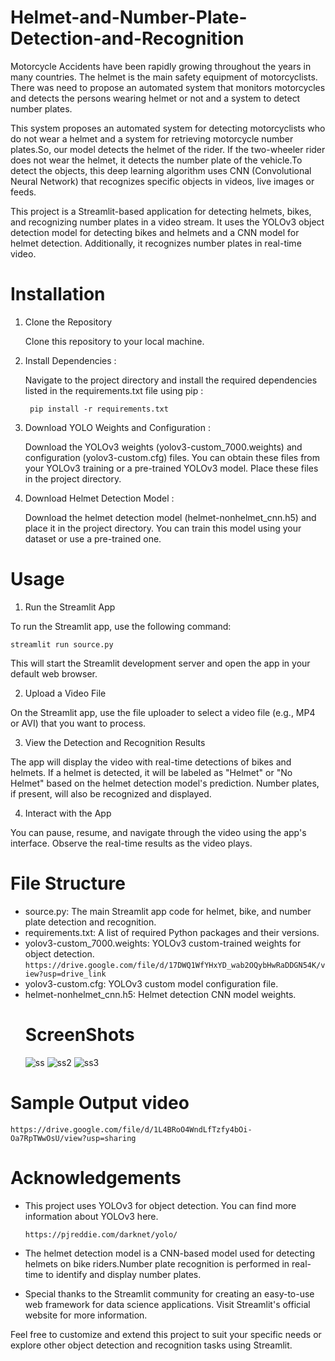 # Helmet-and-Number-Plate-Detection-and-Recognition
Motorcycle Accidents have been rapidly growing throughout the years in many countries. The helmet is the main safety equipment of motorcyclists. There was need to propose an automated system that monitors motorcycles and detects the persons wearing helmet or not and a system to detect number plates. 

This system proposes an automated system for detecting motorcyclists who do not wear a helmet and a system for retrieving motorcycle number plates.So, our model detects the helmet of the rider. If the two-wheeler rider does not wear the helmet, it detects the number plate of the vehicle.To detect the objects, this deep learning algorithm uses CNN (Convolutional Neural Network) that recognizes specific objects in videos, live images or feeds.

This project is a Streamlit-based application for detecting helmets, bikes, and recognizing number plates in a video stream. It uses the YOLOv3 object detection model for detecting bikes and helmets and a CNN model for helmet detection. Additionally, it recognizes number plates in real-time video.

# Installation
1. Clone the Repository

    Clone this repository to your local machine.
3. Install Dependencies :

   Navigate to the project directory and install the required dependencies listed in the requirements.txt file using pip :
   
        pip install -r requirements.txt
5. Download YOLO Weights and Configuration :
   
    Download the YOLOv3 weights (yolov3-custom_7000.weights) and configuration (yolov3-custom.cfg) files. You can obtain these files from your YOLOv3 training or a pre-trained YOLOv3           model. Place these files in the project directory.
7. Download Helmet Detection Model :
   
    Download the helmet detection model (helmet-nonhelmet_cnn.h5) and place it in the project directory. You can train this model using your dataset or use a pre-trained one.
   
# Usage
1. Run the Streamlit App

  To run the Streamlit app, use the following command:

    streamlit run source.py

  This will start the Streamlit development server and open the app in your default web browser.

2. Upload a Video File

  On the Streamlit app, use the file uploader to select a video file (e.g., MP4 or AVI) that you want to process.

3. View the Detection and Recognition Results

  The app will display the video with real-time detections of bikes and helmets. If a helmet is detected, it will be labeled as "Helmet" or "No Helmet" based on the helmet detection model's prediction. Number plates, if present, will also be recognized and displayed.

4. Interact with the App

  You can pause, resume, and navigate through the video using the app's interface. Observe the real-time results as the video plays.
  
# File Structure

* source.py: The main Streamlit app code for helmet, bike, and number plate detection and recognition.
* requirements.txt: A list of required Python packages and their versions.
* yolov3-custom_7000.weights: YOLOv3 custom-trained weights for object detection.
       `https://drive.google.com/file/d/17DWQ1WfYHxYD_wab2OQybHwRaDDGN54K/view?usp=drive_link`
* yolov3-custom.cfg: YOLOv3 custom model configuration file.
* helmet-nonhelmet_cnn.h5: Helmet detection CNN model weights.
  # ScreenShots
  ![ss](https://github.com/FatimaSidra/Helmet-and-Number-Plate-Detection-and-Recognition/assets/112679516/dc00805f-2ce6-457b-b152-5b97f4b497bd)
  ![ss2](https://github.com/FatimaSidra/Helmet-and-Number-Plate-Detection-and-Recognition/assets/112679516/3254988d-1fd7-4cba-a53e-bd3efea3ce12)
  ![ss3](https://github.com/FatimaSidra/Helmet-and-Number-Plate-Detection-and-Recognition/assets/112679516/a98592c1-06e0-4933-ac5d-5fb4110a7190)

# Sample Output video
    https://drive.google.com/file/d/1L4BRoO4WndLfTzfy4bOi-Oa7RpTWwOsU/view?usp=sharing

# Acknowledgements
* This project uses YOLOv3 for object detection. You can find more information about YOLOv3 here.

      https://pjreddie.com/darknet/yolo/
  
* The helmet detection model is a CNN-based model used for detecting helmets on bike riders.Number plate recognition is performed in real-time to identify and display number plates.
* Special thanks to the Streamlit community for creating an easy-to-use web framework for data science applications. Visit Streamlit's official website for more information.
  
Feel free to customize and extend this project to suit your specific needs or explore other object detection and recognition tasks using Streamlit.

